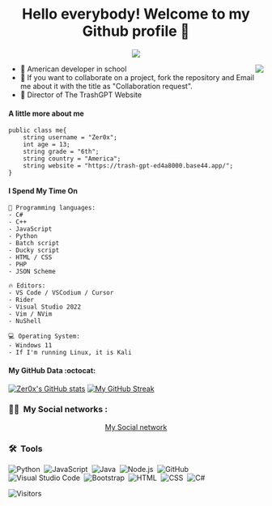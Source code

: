   <h1 align="center">Hello everybody! Welcome to my Github profile 👋</h1>
</p>
<p align="center">
  <a align="center" href="https://github.com/DenverCoder1/readme-typing-svg"><img src="https://readme-typing-svg.herokuapp.com?&font=IBM+Plex+Sans&color=F72EE2&size=25&lines=Welcome+to+my+GitHub+Profile!;" /></a>
</p>
<img align="right" src="https://media.giphy.com/media/M9gbBd9nbDrOTu1Mqx/giphy.gif">
<ul>
<li>🔭 American developer in school</li>
<li>👯 If you want to collaborate on a project, fork the repository and Email me about it with the title as "Collaboration request".</li>
<li>👾 Director of The TrashGPT Website</li>
</ul>

#### A little more about me
```golang
public class me{
    string username = "Zer0x";
    int age = 13;
    string grade = "6th";
    string country = "America";
    string website = "https://trash-gpt-ed4a8000.base44.app/";
}
```


#### I Spend My Time On
```text
💬 Programming languages:
- C#
- C++
- JavaScript
- Python
- Batch script
- Ducky script
- HTML / CSS 
- PHP
- JSON Scheme 

🔥 Editors:
- VS Code / VSCodium / Cursor
- Rider
- Visual Studio 2022
- Vim / NVim
- NuShell

💻 Operating System:
- Windows 11 
- If I'm running Linux, it is Kali
```


#### My GitHub Data :octocat:
[![Zer0x's GitHub stats](https://github-readme-stats.vercel.app/api?username=clinton9999)](https://github.com/anuraghazra/github-readme-stats)
[![My GitHub Streak](https://streak-stats.demolab.com?user=clinton9999&theme=dark&hide_border=true)](https://git.io/streak-stats)
### 🤝🏻 &nbsp;My Social networks :

<p align="center">
<a href="https://www.youtube.com/@ClintonWild_editzfor500">My Social network</a>

### 🛠 &nbsp;Tools

![Python](https://img.shields.io/badge/-Python-05122A?style=flat&logo=python)&nbsp;
![JavaScript](https://img.shields.io/badge/-JavaScript-05122A?style=flat&logo=javascript)&nbsp;
![Java](https://img.shields.io/badge/-Java-05122A?style=flat&logo=Java&logoColor=FFA518)&nbsp;
![Node.js](https://img.shields.io/badge/-Node.js-05122A?style=flat&logo=node.js)&nbsp;
![GitHub](https://img.shields.io/badge/-GitHub-05122A?style=flat&logo=github)&nbsp;
![Visual Studio Code](https://img.shields.io/badge/-Visual%20Studio%20Code-05122A?style=flat&logo=visual-studio-code&logoColor=007ACC)&nbsp;
![Bootstrap](https://img.shields.io/badge/-Bootstrap-05122A?style=flat&logo=bootstrap&logoColor=563D7C)&nbsp;
![HTML](https://img.shields.io/badge/-HTML-05122A?style=flat&logo=HTML5)&nbsp;
![CSS](https://img.shields.io/badge/-CSS-05122A?style=flat&logo=CSS3&logoColor=1572B6)&nbsp;
![C#](https://img.shields.io/badge/-csharp-05122A?style=flat&logo=csharp)&nbsp;

![Visitors](https://api.visitorbadge.io/api/visitors?path=https%3A%2F%2Fgithub.com%2FSeenKid&label=Views&labelColor=%23ff2233&countColor=%2334af7a)



